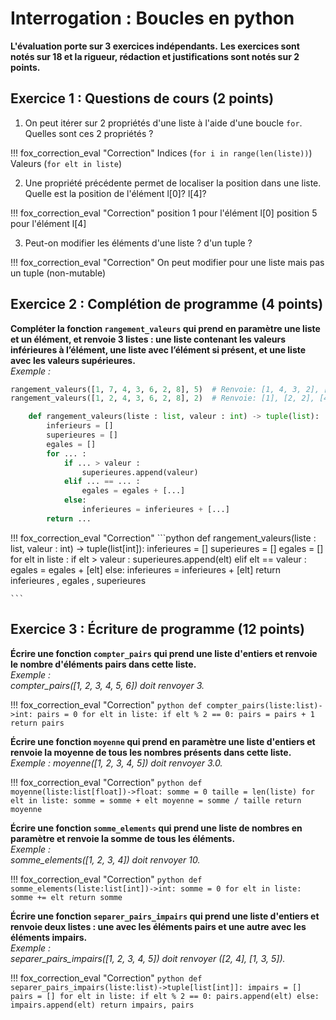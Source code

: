 # Interrogation : Boucles en python

**L'évaluation porte sur 3 exercices indépendants.**
**Les exercices sont notés sur 18 et la rigueur, rédaction et justifications sont notés sur 2 points.**

## Exercice 1 : Questions de cours (2 points)

1. On peut itérer sur 2 propriétés d'une liste à l'aide d'une boucle `for`. Quelles sont ces 2 propriétés ?

!!! fox_correction_eval "Correction"
    Indices (`for i in range(len(liste))`)
    Valeurs (`for elt in liste`)
    
2. Une propriété précédente permet de localiser la position dans une liste. Quelle est la position de l'élément l[0]? l[4]?
   
!!! fox_correction_eval "Correction"
    position 1 pour l'élément l[0]
    position 5 pour l'élément l[4]

3. Peut-on modifier les éléments d'une liste ? d'un tuple ?
   
!!! fox_correction_eval "Correction"
    On peut modifier pour une liste mais pas un tuple (non-mutable)


## Exercice 2 : Complétion de programme (4 points)

**Compléter la fonction `rangement_valeurs` qui prend en paramètre une liste et un élément, et renvoie 3 listes : une liste contenant les valeurs inférieures à l’élément, une liste avec l’élément si présent, et une liste avec les valeurs supérieures.**  
*Exemple :*  
```python
rangement_valeurs([1, 7, 4, 3, 6, 2, 8], 5)  # Renvoie: [1, 4, 3, 2], [], [7, 6, 8]
rangement_valeurs([1, 2, 4, 3, 6, 2, 8], 2)  # Renvoie: [1], [2, 2], [4, 3, 6, 8]
```

```python
    def rangement_valeurs(liste : list, valeur : int) -> tuple(list):
        inferieurs = []
        superieures = []
        egales = []
        for ... :
            if ... > valeur :
                superieures.append(valeur)
            elif ... == ... :
                egales = egales + [...]
            else:
                inferieures = inferieures + [...]
        return ...

```

!!! fox_correction_eval "Correction"
    ```python
    def rangement_valeurs(liste : list, valeur : int) -> tuple(list[int]):
        inferieures = []
        superieures = []
        egales = []
        for elt in liste :
            if elt > valeur :
                superieures.append(elt)
            elif elt == valeur :
                egales = egales + [elt]
            else:
                inferieures = inferieures + [elt]
        return inferieures , egales , superieures

    ```

## Exercice 3 : Écriture de programme (12 points)

**Écrire une fonction `compter_pairs` qui prend une liste d'entiers et renvoie le nombre d'éléments pairs dans cette liste.**  
*Exemple :*  
*compter_pairs([1, 2, 3, 4, 5, 6]) doit renvoyer 3.*

!!! fox_correction_eval "Correction"
    ```python
    def compter_pairs(liste:list)->int:
        pairs = 0
        for elt in liste:
            if elt % 2 == 0:
                pairs = pairs + 1
        return pairs
    ```

**Écrire une fonction `moyenne` qui prend en paramètre une liste d'entiers et renvoie la moyenne de tous les nombres présents dans cette liste.**
*Exemple :*
*moyenne([1, 2, 3, 4, 5]) doit renvoyer 3.0.*

!!! fox_correction_eval "Correction"
    ```python
    def moyenne(liste:list[float])->float:
        somme = 0
        taille = len(liste)
        for elt in liste:
            somme = somme + elt
        moyenne = somme / taille
        return moyenne
    ```

**Écrire une fonction `somme_elements` qui prend une liste de nombres en paramètre et renvoie la somme de tous les éléments.**  
*Exemple :*  
*somme_elements([1, 2, 3, 4]) doit renvoyer 10.*

!!! fox_correction_eval "Correction"
    ```python
    def somme_elements(liste:list[int])->int:
        somme = 0
        for elt in liste:
            somme += elt
        return somme
    ```

**Écrire une fonction `separer_pairs_impairs` qui prend une liste d'entiers et renvoie deux listes : une avec les éléments pairs et une autre avec les éléments impairs.**  
*Exemple :*  
*separer_pairs_impairs([1, 2, 3, 4, 5]) doit renvoyer ([2, 4], [1, 3, 5]).*

!!! fox_correction_eval "Correction"
    ```python
    def separer_pairs_impairs(liste:list)->tuple[list[int]]:
        impairs = []
        pairs = []
        for elt in liste:
            if elt % 2 == 0:
                pairs.append(elt)
            else:
                impairs.append(elt)
        return impairs, pairs
    ```
